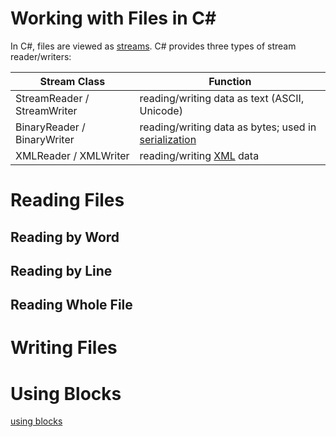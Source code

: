 # Working with Files in C#
In C#, files are viewed as [streams](https://docs.microsoft.com/en-us/dotnet/api/system.io.stream?view=net-6.0). C# provides three types of stream reader/writers:

| Stream Class | Function |
| ------------ | -------- | 
| StreamReader / StreamWriter | reading/writing data as text (ASCII, Unicode) |
| BinaryReader / BinaryWriter | reading/writing data as bytes; used in [serialization](https://docs.microsoft.com/en-us/dotnet/csharp/programming-guide/concepts/serialization/) |
| XMLReader / XMLWriter | reading/writing [XML](https://cdrh.unl.edu/articles/basicguide/XML) data |

# Reading Files

## Reading by Word

## Reading by Line

## Reading Whole File

# Writing Files

# Using Blocks
[using blocks](https://docs.microsoft.com/en-us/dotnet/csharp/language-reference/keywords/using-statement)
```C#

```
